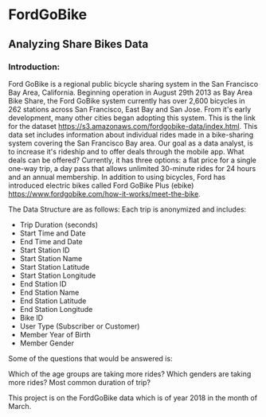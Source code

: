 
# FordGoBike

## Analyzing Share Bikes Data

### Introduction:
Ford GoBike is a regional public bicycle sharing system in the San Francisco Bay Area, California. Beginning operation in August 29th 2013 as Bay Area Bike Share, the Ford GoBike system currently has over 2,600 bicycles in 262 stations across San Francisco, East Bay and San Jose. From it's early development, many other cities began adopting this system. This is the link for the dataset https://s3.amazonaws.com/fordgobike-data/index.html. This data set includes information about individual rides made in a bike-sharing system covering the San Francisco Bay area. Our goal as a data analyst, is to increase it's rideship and to offer deals through the mobile app. What deals can be offered? Currently, it has three options: a flat price for a single one-way trip, a day pass that allows unlimited 30-minute rides for 24 hours and an annual membership. In addition to using bicycles, Ford has introduced electric bikes called Ford GoBike Plus (ebike) https://www.fordgobike.com/how-it-works/meet-the-bike. 

The Data Structure are as follows: Each trip is anonymized and includes:

- Trip Duration (seconds)
- Start Time and Date
- End Time and Date
- Start Station ID
- Start Station Name
- Start Station Latitude
- Start Station Longitude
- End Station ID
- End Station Name
- End Station Latitude
- End Station Longitude
- Bike ID
- User Type (Subscriber or Customer)
- Member Year of Birth
- Member Gender

Some of the questions that would be answered is:

Which of the age groups are taking more rides?
Which genders are taking more rides?
Most common duration of trip?


This project is on the FordGoBike data which is of year 2018 in the month of March.

